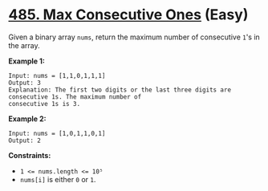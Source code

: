 # [485. Max Consecutive Ones][link] (Easy)

[link]: https://leetcode.com/problems/max-consecutive-ones/

Given a binary array `nums`, return the maximum number of consecutive  `1`'s in the array.

**Example 1:**

```
Input: nums = [1,1,0,1,1,1]
Output: 3
Explanation: The first two digits or the last three digits are consecutive 1s. The maximum number of
consecutive 1s is 3.
```

**Example 2:**

```
Input: nums = [1,0,1,1,0,1]
Output: 2
```

**Constraints:**

- `1 <= nums.length <= 10⁵`
- `nums[i]` is either `0` or `1`.
